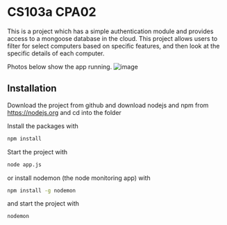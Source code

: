 # CS103a CPA02

This is a project which has a simple authentication module 
and provides access to a mongoose database in the cloud. This project allows users to filter for select computers based on specific features, and then look at the specific details of each computer.

Photos below show the app running. 
![image](https://user-images.githubusercontent.com/54922208/165839184-aabffdfd-490f-45d7-9d3d-2997967418b1.png)


## Installation
Download the project from github and download nodejs and npm from https://nodejs.org
and cd into the folder

Install the packages with
``` bash
npm install
```
Start the project with
``` bash
node app.js
```
or install nodemon (the node monitoring app) with
``` bash
npm install -g nodemon
```
and start the project with
``` bash
nodemon
```

